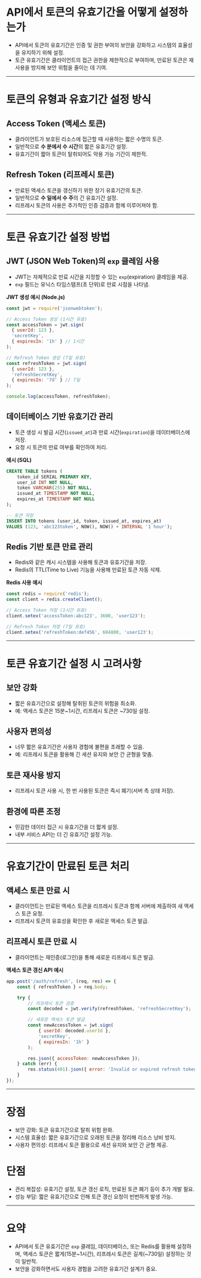 # API에서 토큰의 유효기간을 어떻게 설정하는가

- API에서 토큰의 유효기간은 인증 및 권한 부여의 보안을 강화하고 시스템의 효율성을 유지하기 위해 설정.
- 토큰 유효기간은 클라이언트의 접근 권한을 제한적으로 부여하며, 만료된 토큰은 재사용을 방지해 보안 위험을 줄이는 데 기여.

---

# 토큰의 유형과 유효기간 설정 방식

## **Access Token (액세스 토큰)**

- 클라이언트가 보호된 리소스에 접근할 때 사용하는 짧은 수명의 토큰.
- 일반적으로 **수 분에서 수 시간**의 짧은 유효기간 설정.
- 유효기간이 짧아 토큰이 탈취되어도 악용 가능 기간이 제한적.

## **Refresh Token (리프레시 토큰)**

- 만료된 액세스 토큰을 갱신하기 위한 장기 유효기간의 토큰.
- 일반적으로 **수 일에서 수 주**의 긴 유효기간 설정.
- 리프레시 토큰의 사용은 추가적인 인증 검증과 함께 이루어져야 함.

---

# 토큰 유효기간 설정 방법

## **JWT (JSON Web Token)의 `exp` 클레임 사용**

- JWT는 자체적으로 만료 시간을 지정할 수 있는 `exp`(expiration) 클레임을 제공.
- `exp` 필드는 유닉스 타임스탬프(초 단위)로 만료 시점을 나타냄.

**JWT 생성 예시 (Node.js)**

```jsx
const jwt = require('jsonwebtoken');

// Access Token 생성 (1시간 유효)
const accessToken = jwt.sign(
  { userId: 123 },
  'secretKey',
  { expiresIn: '1h' } // 1시간
);

// Refresh Token 생성 (7일 유효)
const refreshToken = jwt.sign(
  { userId: 123 },
  'refreshSecretKey',
  { expiresIn: '7d' } // 7일
);

console.log(accessToken, refreshToken);
```

## **데이터베이스 기반 유효기간 관리**

- 토큰 생성 시 발급 시간(`issued_at`)과 만료 시간(`expiration`)을 데이터베이스에 저장.
- 요청 시 토큰의 만료 여부를 확인하여 처리.

**예시 (SQL)**

```sql
CREATE TABLE tokens (
    token_id SERIAL PRIMARY KEY,
    user_id INT NOT NULL,
    token VARCHAR(255) NOT NULL,
    issued_at TIMESTAMP NOT NULL,
    expires_at TIMESTAMP NOT NULL
);

-- 토큰 저장
INSERT INTO tokens (user_id, token, issued_at, expires_at)
VALUES (123, 'abc123token', NOW(), NOW() + INTERVAL '1 hour');
```

## **Redis 기반 토큰 만료 관리**

- Redis와 같은 캐시 시스템을 사용해 토큰과 유효기간을 저장.
- Redis의 TTL(Time to Live) 기능을 사용해 만료된 토큰 자동 삭제.

**Redis 사용 예시**

```jsx
const redis = require('redis');
const client = redis.createClient();

// Access Token 저장 (1시간 유효)
client.setex('accessToken:abc123', 3600, 'user123');

// Refresh Token 저장 (7일 유효)
client.setex('refreshToken:def456', 604800, 'user123');
```

---

# 토큰 유효기간 설정 시 고려사항

## **보안 강화**

- 짧은 유효기간으로 설정해 탈취된 토큰의 위험을 최소화.
- 예: 액세스 토큰은 15분~1시간, 리프레시 토큰은 ~730일 설정.

## **사용자 편의성**

- 너무 짧은 유효기간은 사용자 경험에 불편을 초래할 수 있음.
- 예: 리프레시 토큰을 활용해 긴 세션 유지와 보안 간 균형을 맞춤.

## **토큰 재사용 방지**

- 리프레시 토큰 사용 시, 한 번 사용된 토큰은 즉시 폐기(서버 측 상태 저장).

## **환경에 따른 조정**

- 민감한 데이터 접근 시 유효기간을 더 짧게 설정.
- 내부 서비스 API는 더 긴 유효기간 설정 가능.

---

# 유효기간이 만료된 토큰 처리

## **액세스 토큰 만료 시**

- 클라이언트는 만료된 액세스 토큰을 리프레시 토큰과 함께 서버에 제출하여 새 액세스 토큰 요청.
- 리프레시 토큰의 유효성을 확인한 후 새로운 액세스 토큰 발급.

## **리프레시 토큰 만료 시**

- 클라이언트는 재인증(로그인)을 통해 새로운 리프레시 토큰 발급.

**액세스 토큰 갱신 API 예시**

```jsx
app.post('/auth/refresh', (req, res) => {
    const { refreshToken } = req.body;

    try {
        // 리프레시 토큰 검증
        const decoded = jwt.verify(refreshToken, 'refreshSecretKey');

        // 새로운 액세스 토큰 발급
        const newAccessToken = jwt.sign(
            { userId: decoded.userId },
            'secretKey',
            { expiresIn: '1h' }
        );

        res.json({ accessToken: newAccessToken });
    } catch (err) {
        res.status(401).json({ error: 'Invalid or expired refresh token' });
    }
});
```

---

# 장점

- 보안 강화: 토큰 유효기간으로 탈취 위험 완화.
- 시스템 효율성: 짧은 유효기간으로 오래된 토큰을 정리해 리소스 낭비 방지.
- 사용자 편의성: 리프레시 토큰 활용으로 세션 유지와 보안 간 균형 제공.

# 단점

- 관리 복잡성: 유효기간 설정, 토큰 갱신 로직, 만료된 토큰 폐기 등이 추가 개발 필요.
- 성능 부담: 짧은 유효기간으로 인해 토큰 갱신 요청이 빈번하게 발생 가능.

---

# **요약**

- API에서 토큰 유효기간은 `exp` 클레임, 데이터베이스, 또는 Redis를 활용해 설정하며, 액세스 토큰은 짧게(15분~1시간), 리프레시 토큰은 길게(~730일) 설정하는 것이 일반적.
- 보안을 강화하면서도 사용자 경험을 고려한 유효기간 설계가 중요.